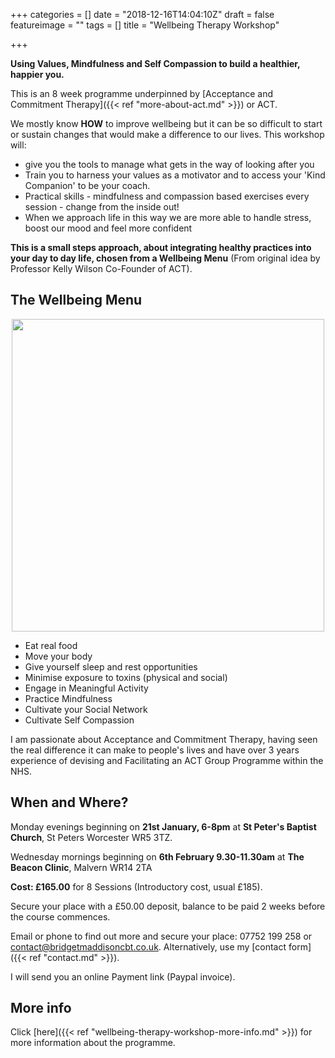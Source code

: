 +++
categories = []
date = "2018-12-16T14:04:10Z"
draft = false
featureimage = ""
tags = []
title = "Wellbeing Therapy Workshop"

+++

**Using Values, Mindfulness and Self Compassion to build a healthier, happier you.**

This is an 8 week programme underpinned by [Acceptance and Commitment Therapy]({{< ref "more-about-act.md" >}})
or ACT.

We mostly know **HOW** to improve wellbeing but it can be so difficult to
start or sustain changes that would make a difference to our lives. This
workshop will:

* give you the tools to manage what gets in the way of looking after you
* Train you to harness your values as a motivator and to access your 'Kind
  Companion' to be your coach.
* Practical skills - mindfulness and compassion based exercises every
  session - change from the inside out!
* When we approach life in this way we are more able to handle stress, boost
  our mood and feel more confident

**This is a small steps approach, about integrating healthy practices into your
day to day life, chosen from a Wellbeing Menu** (From original idea by Professor
Kelly Wilson Co-Founder of ACT).

## The Wellbeing Menu

<img src="../img/wellbeing-menu.jpg" style="width: 500px; height: auto; display: block; margin: 0 auto;" />

* Eat real food
* Move your body
* Give yourself sleep and rest opportunities
* Minimise exposure to toxins (physical and social)
* Engage in Meaningful Activity
* Practice Mindfulness
* Cultivate your Social Network
* Cultivate Self Compassion

I am passionate about  Acceptance and Commitment Therapy, having seen the real
difference it can make to people's lives and have over 3 years experience of
devising and Facilitating an ACT Group Programme within the NHS.

## When and Where?

Monday evenings beginning on **21st January, 6-8pm** at
**St Peter's Baptist Church**, St Peters Worcester WR5 3TZ.

Wednesday mornings beginning on **6th February 9.30-11.30am** at **The Beacon
Clinic**, Malvern WR14 2TA

**Cost: £165.00** for 8 Sessions (Introductory cost, usual £185).

Secure your place with a £50.00 deposit, balance to be paid 2 weeks before the course commences.

Email or phone to find out more and secure your place: 07752 199 258 or
contact@bridgetmaddisoncbt.co.uk. Alternatively, use my [contact form]({{< ref "contact.md" >}}).

I will send you an online Payment link (Paypal invoice).

## More info

Click [here]({{< ref "wellbeing-therapy-workshop-more-info.md" >}}) for more
information about the programme.

